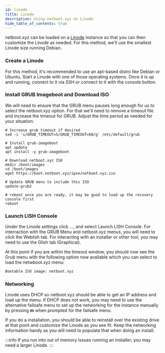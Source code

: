 ```yaml
---
id: linode
title: Linode
description: Using netboot.xyz on Linode
hide_table_of_contents: true
---
```


netboot.xyz can be loaded on a [Linode](https://linode.com) instance so that you can then customize the Linode as needed. For this method, we'll use the smallest Linode size running Debian.

### Create a Linode

For this method, it's recommended to use an apt-based distro like Debian or Ubuntu. Start a Linode with one of those operating systems. Once it is up and running, connect to it via SSH or connect to it with the console button.

### Install GRUB Imageboot and Download ISO

We will need to ensure that the GRUB menu pauses long enough for us to select the netboot.xyz option. For that we'll need to remove a timeout file and increase the timeout for GRUB. Adjust the time period as needed for your situation:

```shell
# Increase grub timeout if desired
sed -i 's/GRUB_TIMEOUT=5/GRUB_TIMEOUT=60/g' /etc/default/grub

# Install grub-imageboot
apt update
apt install -y grub-imageboot

# Download netboot.xyz ISO
mkdir /boot/images
cd /boot/images
wget https://boot.netboot.xyz/ipxe/netboot.xyz.iso

# Update GRUB menu to include this ISO
update-grub2

# reboot once you are ready, it may be good to load up the recovery console first
reboot
```

### Launch LISH Console

Under the Linode settings click ..., and select Launch LISH Console. For interraction with the GRUB Menu and netboot.xyz menus, you will need to click the Weblish tab. For interacting with an installer or other tool, you may need to use the Glish tab (Graphical).

At this point if you are within the timeout window, you should now see the Grub menu with the following option now available which you can select to load the netwboot.xyz menu:

```bash
Bootable ISO image: netboot.xyz
```

### Networking

Linode uses DHCP so netboot.xyz should be able to get an IP address and load up the menu. If DHCP does not work, you may need to use the alternative failsafe menu to set up the networking for the instance manually by pressing **m** when prompted for the failsafe menu.

If you do a installation, you should be able to reinstall over the existing drive at that point and customize the Linode as you see fit. Keep the networking information handy as you will need to populate that when doing an install.

:::info
If you run into out of memory issues running an installer, you may need a larger Linode.
:::
